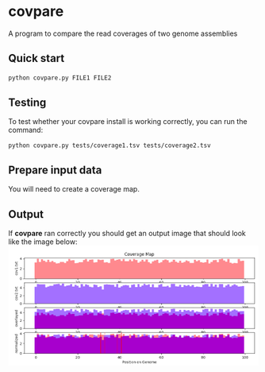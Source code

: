 # covpare
A program to compare the read coverages of two genome assemblies


## Quick start
```sh
python covpare.py FILE1 FILE2
```

## Testing
To test whether your covpare install is working correctly, you can run the command:
```
python covpare.py tests/coverage1.tsv tests/coverage2.tsv
```


## Prepare input data    
You will need to create a coverage map.


## Output
If **covpare** ran correctly you should get an output image that should look like the image below:
![](https://github.com/deprekate/covpare/blob/master/figure.png)

